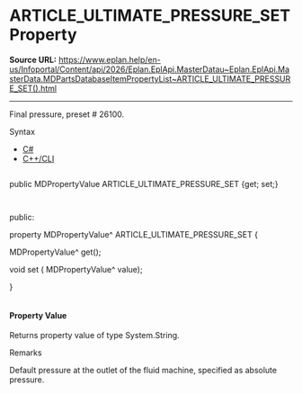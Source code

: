 # ARTICLE_ULTIMATE_PRESSURE_SET Property

**Source URL:** https://www.eplan.help/en-us/Infoportal/Content/api/2026/Eplan.EplApi.MasterDatau~Eplan.EplApi.MasterData.MDPartsDatabaseItemPropertyList~ARTICLE_ULTIMATE_PRESSURE_SET().html

---

Final pressure, preset # 26100.

Syntax

- [C#](#i-syntax-CS)
- [C++/CLI](#i-syntax-CPP2005)

```
```
public MDPropertyValue ARTICLE_ULTIMATE_PRESSURE_SET {get; set;}
```
```

```
```
public:

property MDPropertyValue^ ARTICLE_ULTIMATE_PRESSURE_SET {

   MDPropertyValue^ get();

   void set (    MDPropertyValue^ value);

}
```
```

#### Property Value

Returns property value of type System.String.

Remarks

Default pressure at the outlet of the fluid machine, specified as absolute pressure.
